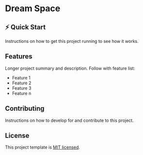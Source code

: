 # Dream Space

## ⚡️ Quick Start

Instructions on how to get this project running to see how it works.

## Features

Longer project summary and description. Follow with feature list:

- Feature 1
- Feature 2
- Feature 3
- Feature n

## Contributing

Instructions on how to develop for and contribute to this project.

## License

This project template is [MIT licensed](./docs/LICENSE).